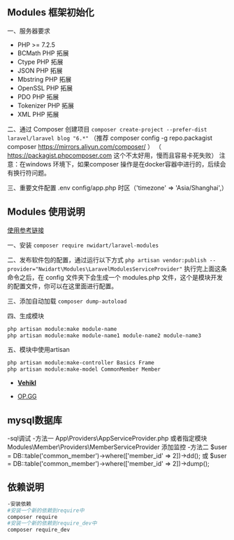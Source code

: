 ## Modules 框架初始化

一、服务器要求
-   PHP >= 7.2.5
-   BCMath PHP 拓展
-   Ctype PHP 拓展
-   JSON PHP 拓展
-   Mbstring PHP 拓展
-   OpenSSL PHP 拓展
-   PDO PHP 拓展
-   Tokenizer PHP 拓展
-   XML PHP 拓展

二、通过 Composer 创建项目
    ```
    composer create-project --prefer-dist laravel/laravel blog "6.*"
    ```
    （推荐 composer config -g repo.packagist composer https://mirrors.aliyun.com/composer/ ）
    （ https://packagist.phpcomposer.com  这个不太好用，慢而且容易卡死失败）
    注意：在windows 环境下，如果composer 操作是在docker容器中进行的，后续会有换行符问题。

三、重要文件配置
    .env
    config/app.php
        时区（'timezone' => 'Asia/Shanghai',）



## Modules 使用说明

[使用参考链接](https://learnku.com/articles/6153/laravel-modular-development)

一、安装
    ```
    composer require nwidart/laravel-modules
    ```

二、发布软件包的配置，通过运行以下方式
    ```
    php artisan vendor:publish --provider="Nwidart\Modules\LaravelModulesServiceProvider"
    ```
    执行完上面这条命令之后，在 config 文件夹下会生成一个 modules.php 文件，这个是模块开发的配置文件，你可以在这里面进行配置。

三、添加自动加载
    ```
    composer dump-autoload
    ```

四、生成模块
```bash
php artisan module:make module-name
php artisan module:make module-name1 module-name2 module-name3
```

五、模块中使用artisan
```bash
php artisan module:make-controller Basics Frame
php artisan module:make-model CommonMember Member
```

- **[Vehikl](https://vehikl.com/)**


- [OP.GG](https://op.gg)


## mysql数据库
-sql调试
-方法一     App\Providers\AppServiceProvider.php 或者指定模块 Modules\Member\Providers\MemberServiceProvider 添加监控
-方法二     $user  = DB::table('common_member')->where(['member_id' => 2])->dd(); 或 $user  = DB::table('common_member')->where(['member_id' => 2])->dump();    




## 依赖说明
```bash
-安装依赖
#安装一个新的依赖到require中
composer require
#安装一个新的依赖到require_dev中
composer require_dev
```
